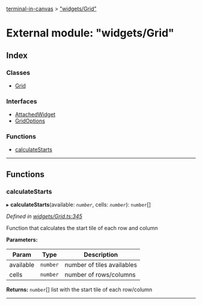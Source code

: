 [terminal-in-canvas](../README.md) > ["widgets/Grid"](../modules/_widgets_grid_.md)

# External module: "widgets/Grid"

## Index

### Classes

* [Grid](../classes/_widgets_grid_.grid.md)

### Interfaces

* [AttachedWidget](../interfaces/_widgets_grid_.attachedwidget.md)
* [GridOptions](../interfaces/_widgets_grid_.gridoptions.md)

### Functions

* [calculateStarts](_widgets_grid_.md#calculatestarts)

---

## Functions

<a id="calculatestarts"></a>

###  calculateStarts

▸ **calculateStarts**(available: *`number`*, cells: *`number`*): `number`[]

*Defined in [widgets/Grid.ts:345](https://github.com/danikaze/terminal-in-canvas/blob/6bf63ab/src/widgets/Grid.ts#L345)*

Function that calculates the start tile of each row and column

**Parameters:**

| Param | Type | Description |
| ------ | ------ | ------ |
| available | `number` |  number of tiles availables |
| cells | `number` |  number of rows/columns |

**Returns:** `number`[]
list with the start tile of each row/column

___

